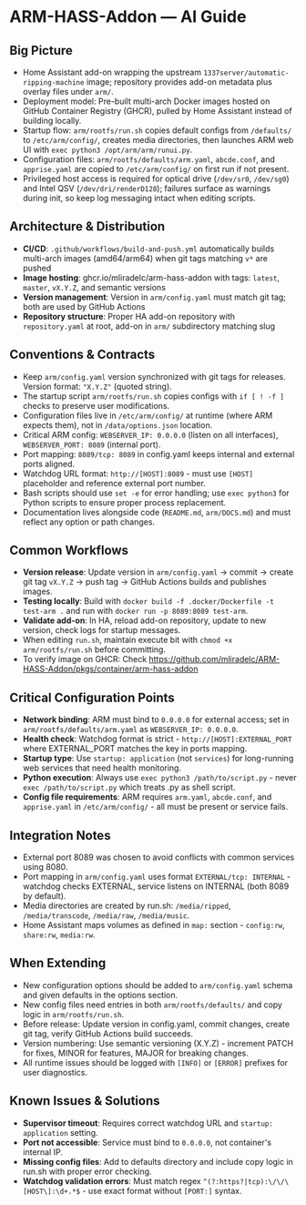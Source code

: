 # ARM-HASS-Addon — AI Guide

## Big Picture
- Home Assistant add-on wrapping the upstream `1337server/automatic-ripping-machine` image; repository provides add-on metadata plus overlay files under `arm/`.
- Deployment model: Pre-built multi-arch Docker images hosted on GitHub Container Registry (GHCR), pulled by Home Assistant instead of building locally.
- Startup flow: `arm/rootfs/run.sh` copies default configs from `/defaults/` to `/etc/arm/config/`, creates media directories, then launches ARM web UI with `exec python3 /opt/arm/arm/runui.py`.
- Configuration files: `arm/rootfs/defaults/arm.yaml`, `abcde.conf`, and `apprise.yaml` are copied to `/etc/arm/config/` on first run if not present.
- Privileged host access is required for optical drive (`/dev/sr0`, `/dev/sg0`) and Intel QSV (`/dev/dri/renderD128`); failures surface as warnings during init, so keep log messaging intact when editing scripts.

## Architecture & Distribution
- **CI/CD**: `.github/workflows/build-and-push.yml` automatically builds multi-arch images (amd64/arm64) when git tags matching `v*` are pushed
- **Image hosting**: ghcr.io/mliradelc/arm-hass-addon with tags: `latest`, `master`, `vX.Y.Z`, and semantic versions
- **Version management**: Version in `arm/config.yaml` must match git tag; both are used by GitHub Actions
- **Repository structure**: Proper HA add-on repository with `repository.yaml` at root, add-on in `arm/` subdirectory matching slug

## Conventions & Contracts
- Keep `arm/config.yaml` version synchronized with git tags for releases. Version format: `"X.Y.Z"` (quoted string).
- The startup script `arm/rootfs/run.sh` copies configs with `if [ ! -f ]` checks to preserve user modifications.
- Configuration files live in `/etc/arm/config/` at runtime (where ARM expects them), not in `/data/options.json` location.
- Critical ARM config: `WEBSERVER_IP: 0.0.0.0` (listen on all interfaces), `WEBSERVER_PORT: 8089` (internal port).
- Port mapping: `8089/tcp: 8089` in config.yaml keeps internal and external ports aligned.
- Watchdog URL format: `http://[HOST]:8089` - must use `[HOST]` placeholder and reference external port number.
- Bash scripts should use `set -e` for error handling; use `exec python3` for Python scripts to ensure proper process replacement.
- Documentation lives alongside code (`README.md`, `arm/DOCS.md`) and must reflect any option or path changes.

## Common Workflows
- **Version release**: Update version in `arm/config.yaml` → commit → create git tag `vX.Y.Z` → push tag → GitHub Actions builds and publishes images.
- **Testing locally**: Build with `docker build -f .docker/Dockerfile -t test-arm .` and run with `docker run -p 8089:8089 test-arm`.
- **Validate add-on**: In HA, reload add-on repository, update to new version, check logs for startup messages.
- When editing `run.sh`, maintain execute bit with `chmod +x arm/rootfs/run.sh` before committing.
- To verify image on GHCR: Check https://github.com/mliradelc/ARM-HASS-Addon/pkgs/container/arm-hass-addon

## Critical Configuration Points
- **Network binding**: ARM must bind to `0.0.0.0` for external access; set in `arm/rootfs/defaults/arm.yaml` as `WEBSERVER_IP: 0.0.0.0`.
- **Health check**: Watchdog format is strict - `http://[HOST]:EXTERNAL_PORT` where EXTERNAL_PORT matches the key in ports mapping.
- **Startup type**: Use `startup: application` (not `services`) for long-running web services that need health monitoring.
- **Python execution**: Always use `exec python3 /path/to/script.py` - never `exec /path/to/script.py` which treats .py as shell script.
- **Config file requirements**: ARM requires `arm.yaml`, `abcde.conf`, and `apprise.yaml` in `/etc/arm/config/` - all must be present or service fails.

## Integration Notes
- External port 8089 was chosen to avoid conflicts with common services using 8080.
- Port mapping in `arm/config.yaml` uses format `EXTERNAL/tcp: INTERNAL` - watchdog checks EXTERNAL, service listens on INTERNAL (both 8089 by default).
- Media directories are created by run.sh: `/media/ripped`, `/media/transcode`, `/media/raw`, `/media/music`.
- Home Assistant maps volumes as defined in `map:` section - `config:rw`, `share:rw`, `media:rw`.

## When Extending
- New configuration options should be added to `arm/config.yaml` schema and given defaults in the options section.
- New config files need entries in both `arm/rootfs/defaults/` and copy logic in `arm/rootfs/run.sh`.
- Before release: Update version in config.yaml, commit changes, create git tag, verify GitHub Actions build succeeds.
- Version numbering: Use semantic versioning (X.Y.Z) - increment PATCH for fixes, MINOR for features, MAJOR for breaking changes.
- All runtime issues should be logged with `[INFO]` or `[ERROR]` prefixes for user diagnostics.

## Known Issues & Solutions
- **Supervisor timeout**: Requires correct watchdog URL and `startup: application` setting.
- **Port not accessible**: Service must bind to `0.0.0.0`, not container's internal IP.
- **Missing config files**: Add to defaults directory and include copy logic in run.sh with proper error checking.
- **Watchdog validation errors**: Must match regex `^(?:https?|tcp):\/\/\[HOST\]:\d+.*$` - use exact format without `[PORT:]` syntax.
